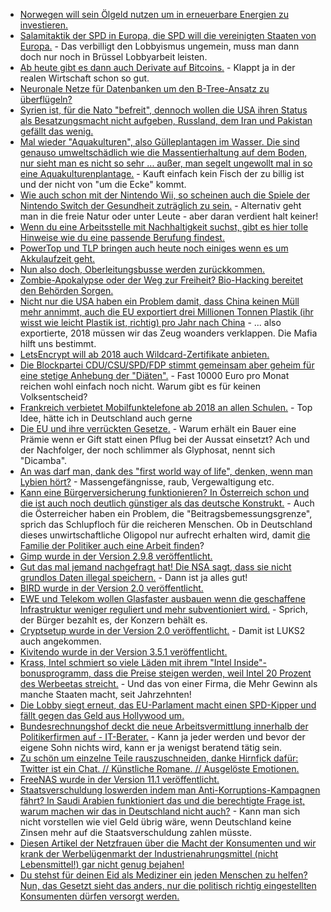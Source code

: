 * [Norwegen will sein Ölgeld nutzen um in erneuerbare Energien zu investieren.](https://www.heise.de/newsticker/meldung/Norwegen-will-gruener-werden-3910099.html)
* [Salamitaktik der SPD in Europa, die SPD will die vereinigten Staaten von Europa.](http://www.neopresse.com/europa/die-vereinigten-staaten-von-europa-und-das-ende-des-grundgesetzes/) - Das verbilligt den Lobbyismus ungemein, muss man dann doch nur noch in Brüssel Lobbyarbeit leisten.
* [Ab heute gibt es dann auch Derivate auf Bitcoins.](https://blog.fefe.de/?ts=a4d0823e) - Klappt ja in der realen Wirtschaft schon so gut.
* [Neuronale Netze für Datenbanken um den B-Tree-Ansatz zu überflügeln?](https://blog.fefe.de/?ts=a4d0787a)
* [Syrien ist, für die Nato "befreit", dennoch wollen die USA ihren Status als Besatzungsmacht nicht aufgeben, Russland, dem Iran und Pakistan gefällt das wenig.](http://www.neopresse.com/politik/usa-bekommen-drei-warnschuesse-vor-den-bug/)
* [Mal wieder "Aquakulturen", also Gülleplantagen im Wasser. Die sind genauso umweltschädlich wie die Massentierhaltung auf dem Boden, nur sieht man es nicht so sehr ... außer, man segelt ungewollt mal in so eine Aquakulturenplantage.](https://netzfrauen.org/2017/12/11/schwarzes-gold/) - Kauft einfach kein Fisch der zu billig ist und der nicht von "um die Ecke" kommt.
* [Wie auch schon mit der Nintendo Wii, so scheinen auch die Spiele der Nintendo Switch der Gesundheit zuträglich zu sein.](https://www.heise.de/newsticker/meldung/Studie-Videospiele-koennten-zum-Schutz-vor-Demenz-beitragen-3915533.html) - Alternativ geht man in die freie Natur oder unter Leute - aber daran verdient halt keiner!
* [Wenn du eine Arbeitsstelle mit Nachhaltigkeit suchst, gibt es hier tolle Hinweise wie du eine passende Berufung findest.](https://www.smarticular.net/jobs-mit-sinn-sinnvolle-arbeit-nachhaltige-taetigkeit-finden/)
* [PowerTop und TLP bringen auch heute noch einiges wenn es um Akkulaufzeit geht.](https://www.phoronix.com/scan.php?page=article&item=ubuntu2017-tlp-powertop&num=1)
* [Nun also doch, Oberleitungsbusse werden zurückkommen.](https://www.golem.de/news/berlin-verkehrsbetriebe-wollen-elektrobusse-waehrend-der-fahrt-laden-1712-131608.html)
* [Zombie-Apokalypse oder der Weg zur Freiheit? Bio-Hacking bereitet den Behörden Sorgen.](https://www.heise.de/newsticker/meldung/Trotz-FDA-Warnung-Biohacker-wollen-mit-Gen-Editierung-im-eigenen-Koerper-weitermachen-3911582.html)
* [Nicht nur die USA haben ein Problem damit, dass China keinen Müll mehr annimmt, auch die EU exportiert drei Millionen Tonnen Plastik (ihr wisst wie leicht Plastik ist, richtig) pro Jahr nach China](https://netzfrauen.org/2017/12/12/54155/) - ... also exportierte, 2018 müssen wir das Zeug woanders verklappen. Die Mafia hilft uns bestimmt.
* [LetsEncrypt will ab 2018 auch Wildcard-Zertifikate anbieten.](https://www.golem.de/news/https-let-s-encrypt-bringt-wildcard-zertifikate-1712-131621.html)
* [Die Blockpartei CDU/CSU/SPD/FDP stimmt gemeinsam aber geheim für eine stetige Anhebung der "Diäten".](https://www.heise.de/tp/features/CDU-CSU-SPD-und-FDP-einigen-sich-auf-Diaetenerhoehung-3916382.html) - Fast 10000 Euro pro Monat reichen wohl einfach noch nicht. Warum gibt es für keinen Volksentscheid?
* [Frankreich verbietet Mobilfunktelefone ab 2018 an allen Schulen.](https://blog.fefe.de/?ts=a4d1274c) - Top Idee, hätte ich in Deutschland auch gerne
* [Die EU und ihre verrückten Gesetze.](https://netzfrauen.org/2017/12/12/monsanto-skandal/) - Warum erhält ein Bauer eine Prämie wenn er Gift statt einen Pflug bei der Aussat einsetzt? Ach und der Nachfolger, der noch schlimmer als Glyphosat, nennt sich "Dicamba".
* [An was darf man, dank des "first world way of life", denken, wenn man Lybien hört?](https://netzfrauen.org/2017/12/13/libya/) - Massengefängnisse, raub, Vergewaltigung etc.
* [Kann eine Bürgerversicherung funktionieren? In Österreich schon und die ist auch noch deutlich günstiger als das deutsche Konstrukt.](https://www.heise.de/tp/features/Buergerversicherung-Warum-nicht-einfach-das-oesterreichische-Modell-uebernehmen-3916798.html) - Auch die Österreicher haben ein Problem, die "Beitragsbemessungsgrenze", sprich das Schlupfloch für die reicheren Menschen. Ob in Deutschland dieses unwirtschaftliche Oligopol nur aufrecht erhalten wird, damit [die Familie der Politiker auch eine Arbeit finden](https://www.heise.de/forum/Telepolis/Kommentare/Buergerversicherung-Warum-nicht-einfach-das-oesterreichische-Modell-uebernehmen/Das-soziale-Netz-der-Politiker/posting-31520450/show/)?
* [Gimp wurde in der Version 2.9.8 veröffentlicht.](https://www.phoronix.com/scan.php?page=news_item&px=GIMP-2.9.8-Released)
* [Gut das mal jemand nachgefragt hat! Die NSA sagt, dass sie nicht grundlos Daten illegal speichern.](https://www.heise.de/newsticker/meldung/US-Regierungsvertreter-Bei-der-NSA-gibt-es-keinen-Datenstaubsauger-3916897.html) - Dann ist ja alles gut!
* [BIRD wurde in der Version 2.0 veröffentlicht.](https://www.pro-linux.de/news/1/25432/routing-daemon-bird-in-version-20-freigegeben.html)
* [EWE und Telekom wollen Glasfaster ausbauen wenn die geschaffene Infrastruktur weniger reguliert und mehr subventioniert wird.](https://www.golem.de/news/ftth-b-ewe-und-telekom-investieren-2-milliarden-euro-in-ftth-b-1712-131646.html) - Sprich, der Bürger bezahlt es, der Konzern behält es.
* [Cryptsetup wurde in der Version 2.0 veröffentlicht.](https://www.phoronix.com/scan.php?page=news_item&px=Cryptsetup-2.0-Released) - Damit ist LUKS2 auch angekommen.
* [Kivitendo wurde in der Version 3.5.1 veröffentlicht.](https://www.pro-linux.de/news/1/25433/kivitendo-351-freigegeben.html)
* [Krass, Intel schmiert so viele Läden mit ihrem "Intel Inside"-bonusprogramm, dass die Preise steigen werden, weil Intel 20 Prozent des Werbeetas streicht.](https://www.planet3dnow.de/cms/35525-weniger-mittel-fuer-intel-inside-kampagne/) - Und das von einer Firma, die Mehr Gewinn als manche Staaten macht, seit Jahrzehnten!
* [Die Lobby siegt erneut, das EU-Parlament macht einen SPD-Kipper und fällt gegen das Geld aus Hollywood um.](https://www.golem.de/news/druck-der-filmwirtschaft-eu-parlament-verteidigt-geoblocking-bei-fernsehsendern-1712-131655.html)
* [Bundesrechnungshof deckt die neue Arbeitsvermittlung innerhalb der Politikerfirmen auf - IT-Berater.](https://www.heise.de/newsticker/meldung/Innenministerium-Bundesrechnungshof-ruegt-unkontrollierten-Einsatz-von-IT-Beratern-3917639.html) - Kann ja jeder werden und bevor der eigene Sohn nichts wird, kann er ja wenigst beratend tätig sein.
* [Zu schön um einzelne Teile rauszuschneiden, danke Hirnfick dafür: Twitter ist ein Chat. // Künstliche Romane. // Ausgelöste Emotionen.](https://tuxproject.de/blog/2017/12/twitter-ist-ein-chat-kuenstliche-romane-ausgeloeste-emotionen/)
* [FreeNAS wurde in der Version 11.1 veröffentlicht.](https://www.phoronix.com/scan.php?page=news_item&px=FreeNAS-11.1-Released)
* [Staatsverschuldung loswerden indem man Anti-Korruptions-Kampagnen fährt? In Saudi Arabien funktioniert das und die berechtigte Frage ist, warum machen wir das in Deutschland nicht auch?](https://blog.fefe.de/?ts=a4cf78bb) - Kann man sich nicht vorstellen wie viel Geld übrig wäre, wenn Deutschland keine Zinsen mehr auf die Staatsverschuldung zahlen müsste.
* [Diesen Artikel der Netzfrauen über die Macht der Konsumenten und wir krank der Werbelügenmarkt der Industrienahrungsmittel (nicht Lebensmittel!) gar nicht genug bejahen!](https://netzfrauen.org/2017/12/14/konsument/)
* [Du stehst für deinen Eid als Mediziner ein jeden Menschen zu helfen? Nun, das Gesetzt sieht das anders, nur die politisch richtig eingestellten Konsumenten dürfen versorgt werden.](https://blog.fefe.de/?ts=a4ccf2ac)
